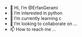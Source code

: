 - 👋 Hi, I’m @ErfanGerami
- 👀 I’m interested in python
- 🌱 I’m currently learning c
- 💞️ I’m looking to collaborate on ...
- 📫 How to reach me ...

<!---
ErfanGerami/ErfanGerami is a ✨ special ✨ repository because its `README.md` (this file) appears on your GitHub profile.
You can click the Preview link to take a look at your changes.
--->

